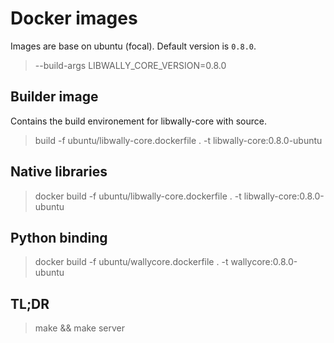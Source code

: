 # Docker images

Images are base on ubuntu (focal).
Default version is `0.8.0`.
  > --build-args LIBWALLY_CORE_VERSION=0.8.0

## Builder image

Contains the build environement for libwally-core with source.

  > build -f ubuntu/libwally-core.dockerfile . -t libwally-core:0.8.0-ubuntu

## Native libraries

  > docker build -f ubuntu/libwally-core.dockerfile . -t libwally-core:0.8.0-ubuntu

## Python binding

  > docker build -f ubuntu/wallycore.dockerfile . -t wallycore:0.8.0-ubuntu

## TL;DR

> make && make server
